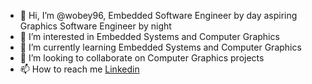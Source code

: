 - 👋 Hi, I’m @wobey96, Embedded Software Engineer by day aspiring Graphics Software Engineer by night
- 👀 I’m interested in Embedded Systems and Computer Graphics
- 🌱 I’m currently learning Embedded Systems and Computer Graphics 
- 💞️ I’m looking to collaborate on Computer Graphics projects
- 📫 How to reach me [Linkedin](https://www.linkedin.com/in/wallace-obey-393672b0)

<!---
wobey96/wobey96 is a ✨ special ✨ repository because its `README.md` (this file) appears on your GitHub profile.
You can click the Preview link to take a look at your changes.
--->
